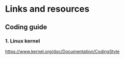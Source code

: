 
# Links and resources 

## Coding guide
### 1. Linux kernel 
https://www.kernel.org/doc/Documentation/CodingStyle


